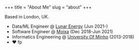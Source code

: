 +++
title = "About Me"
slug = "about"
+++

Based in London, UK.

- Data/ML Engineer @ [Lunar Energy](https://lunar.energy) (Jun 2021-)
- Software Engineer @ [Moixa](https://www.moixa.com) (Dec 2018-Jun 2021)
- Informatics Engineering @ [University Of Minho](https://www.uminho.pt/en) (2013-2018)
- ❤️ fp
